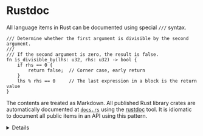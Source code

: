 # Rustdoc

All language items in Rust can be documented using special `///` syntax.

```rust,editable
/// Determine whether the first argument is divisible by the second argument.
///
/// If the second argument is zero, the result is false.
fn is_divisible_by(lhs: u32, rhs: u32) -> bool {
    if rhs == 0 {
        return false;  // Corner case, early return
    }
    lhs % rhs == 0     // The last expression in a block is the return value
}
```

The contents are treated as Markdown. All published Rust library crates are
automatically documented at [`docs.rs`](https://docs.rs) using the
[rustdoc](https://doc.rust-lang.org/rustdoc/what-is-rustdoc.html) tool. It is
idiomatic to document all public items in an API using this pattern.

<details>

* Show students the docs for the `rand` crate at
  [`docs.rs/rand`](https://docs.rs/rand).

* Inner doc comments are discussed later (in the page on modules) and need not
  be addressed here.

</details>
